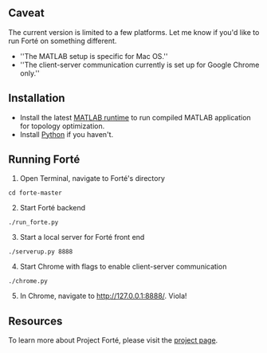 ## Caveat
The current version is limited to a few platforms. Let me know if you'd like to run Forté on something different.
* ''The MATLAB setup is specific for Mac OS.''
* ''The client-server communication currently is set up for Google Chrome only.''

## Installation
* Install the latest [MATLAB runtime](https://www.mathworks.com/products/compiler/matlab-runtime.html) to run compiled MATLAB application for topology optimization.
* Install [Python](https://www.python.org/downloads/) if you haven't.


## Running Forté
1. Open Terminal, navigate to Forté's directory
```shell
cd forte-master
```

2. Start Forté backend
```shell
./run_forte.py
```

3. Start a local server for Forté front end
```shell
./serverup.py 8888
```

4. Start Chrome with flags to enable client-server communication
```shell
./chrome.py
```

5. In Chrome, navigate to http://127.0.0.1:8888/. Viola!

## Resources
To learn more about Project Forté, please visit the [project page](http://web.xiangchen.me/#forteacute).